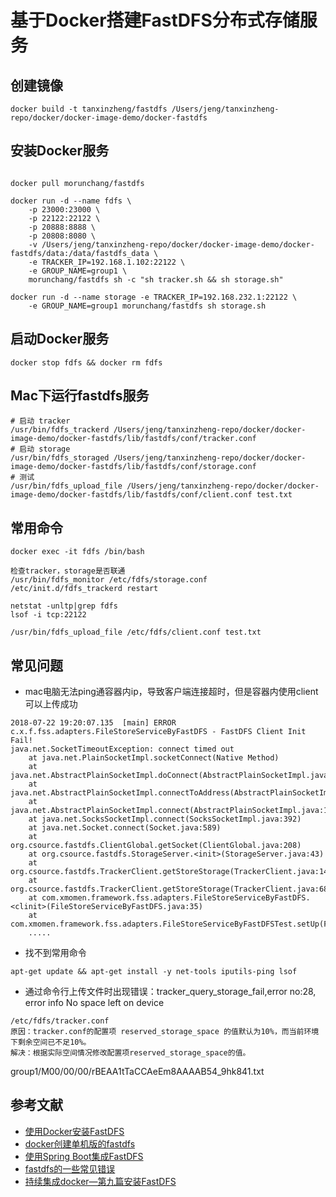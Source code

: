 # 基于Docker搭建FastDFS分布式存储服务

## 创建镜像
```docker
docker build -t tanxinzheng/fastdfs /Users/jeng/tanxinzheng-repo/docker/docker-image-demo/docker-fastdfs
```

## 安装Docker服务
```docker

docker pull morunchang/fastdfs

docker run -d --name fdfs \
    -p 23000:23000 \
    -p 22122:22122 \
    -p 20888:8888 \
    -p 20808:8080 \
    -v /Users/jeng/tanxinzheng-repo/docker/docker-image-demo/docker-fastdfs/data:/data/fastdfs_data \
    -e TRACKER_IP=192.168.1.102:22122 \
    -e GROUP_NAME=group1 \
    morunchang/fastdfs sh -c "sh tracker.sh && sh storage.sh"

docker run -d --name storage -e TRACKER_IP=192.168.232.1:22122 \
    -e GROUP_NAME=group1 morunchang/fastdfs sh storage.sh
```
## 启动Docker服务
```docker
docker stop fdfs && docker rm fdfs
```

## Mac下运行fastdfs服务
```docker
# 启动 tracker
/usr/bin/fdfs_trackerd /Users/jeng/tanxinzheng-repo/docker/docker-image-demo/docker-fastdfs/lib/fastdfs/conf/tracker.conf
# 启动 storage
/usr/bin/fdfs_storaged /Users/jeng/tanxinzheng-repo/docker/docker-image-demo/docker-fastdfs/lib/fastdfs/conf/storage.conf
# 测试
/usr/bin/fdfs_upload_file /Users/jeng/tanxinzheng-repo/docker/docker-image-demo/docker-fastdfs/lib/fastdfs/conf/client.conf test.txt
```

## 常用命令
```docker
docker exec -it fdfs /bin/bash

检查tracker，storage是否联通
/usr/bin/fdfs_monitor /etc/fdfs/storage.conf
/etc/init.d/fdfs_trackerd restart

netstat -unltp|grep fdfs
lsof -i tcp:22122

/usr/bin/fdfs_upload_file /etc/fdfs/client.conf test.txt

```

## 常见问题
- mac电脑无法ping通容器内ip，导致客户端连接超时，但是容器内使用client可以上传成功
```docker
2018-07-22 19:20:07.135  [main] ERROR  c.x.f.fss.adapters.FileStoreServiceByFastDFS - FastDFS Client Init Fail!
java.net.SocketTimeoutException: connect timed out
	at java.net.PlainSocketImpl.socketConnect(Native Method)
	at java.net.AbstractPlainSocketImpl.doConnect(AbstractPlainSocketImpl.java:345)
	at java.net.AbstractPlainSocketImpl.connectToAddress(AbstractPlainSocketImpl.java:206)
	at java.net.AbstractPlainSocketImpl.connect(AbstractPlainSocketImpl.java:188)
	at java.net.SocksSocketImpl.connect(SocksSocketImpl.java:392)
	at java.net.Socket.connect(Socket.java:589)
	at org.csource.fastdfs.ClientGlobal.getSocket(ClientGlobal.java:208)
	at org.csource.fastdfs.StorageServer.<init>(StorageServer.java:43)
	at org.csource.fastdfs.TrackerClient.getStoreStorage(TrackerClient.java:144)
	at org.csource.fastdfs.TrackerClient.getStoreStorage(TrackerClient.java:68)
	at com.xmomen.framework.fss.adapters.FileStoreServiceByFastDFS.<clinit>(FileStoreServiceByFastDFS.java:35)
	at com.xmomen.framework.fss.adapters.FileStoreServiceByFastDFSTest.setUp(FileStoreServiceByFastDFSTest.java:25)
	.....
```
- 找不到常用命令
```docker
apt-get update && apt-get install -y net-tools iputils-ping lsof
```
- 通过命令行上传文件时出现错误：tracker_query_storage_fail,error no:28, error info No space left on device
```docker
/etc/fdfs/tracker.conf
原因：tracker.conf的配置项 reserved_storage_space 的值默认为10%，而当前环境下剩余空间已不足10%。
解决：根据实际空间情况修改配置项reserved_storage_space的值。
```
group1/M00/00/00/rBEAA1tTaCCAeEm8AAAAB54_9hk841.txt

## 参考文献
- [使用Docker安装FastDFS](https://blog.csdn.net/lizhihaooo/article/details/79261388)
- [docker创建单机版的fastdfs](https://blog.csdn.net/kingdz618/article/details/76576615)
- [使用Spring Boot集成FastDFS](https://blog.csdn.net/ityouknow/article/details/79078175)
- [fastdfs的一些常见错误](https://blog.csdn.net/u010982856/article/details/51858687)
- [持续集成docker—第九篇安装FastDFS](https://blog.csdn.net/liuweilong07/article/details/80467064)